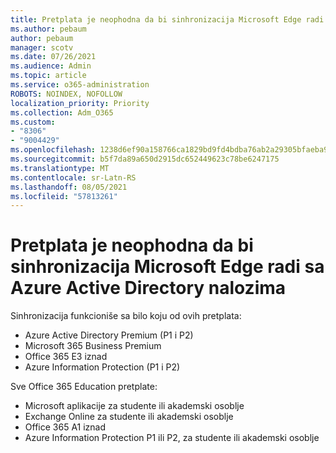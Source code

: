 ```yaml
---
title: Pretplata je neophodna da bi sinhronizacija Microsoft Edge radi sa Azure Active Directory nalozima
ms.author: pebaum
author: pebaum
manager: scotv
ms.date: 07/26/2021
ms.audience: Admin
ms.topic: article
ms.service: o365-administration
ROBOTS: NOINDEX, NOFOLLOW
localization_priority: Priority
ms.collection: Adm_O365
ms.custom:
- "8306"
- "9004429"
ms.openlocfilehash: 1238d6ef90a158766ca1829bd9fd4bdba76ab2a29305bfaeba90d2ddfaf76ccb
ms.sourcegitcommit: b5f7da89a650d2915dc652449623c78be6247175
ms.translationtype: MT
ms.contentlocale: sr-Latn-RS
ms.lasthandoff: 08/05/2021
ms.locfileid: "57813261"
---
```

# <a name="subscription-needed-for-microsoft-edge-sync-to-work-with-azure-active-directory-accounts"></a>Pretplata je neophodna da bi sinhronizacija Microsoft Edge radi sa Azure Active Directory nalozima

Sinhronizacija funkcioniše sa bilo koju od ovih pretplata:

- Azure Active Directory Premium (P1 i P2)
- Microsoft 365 Business Premium
- Office 365 E3 iznad
- Azure Information Protection (P1 i P2)

Sve Office 365 Education pretplate:

- Microsoft aplikacije za studente ili akademski osoblje
- Exchange Online za studente ili akademski osoblje
- Office 365 A1 iznad
- Azure Information Protection P1 ili P2, za studente ili akademski osoblje



